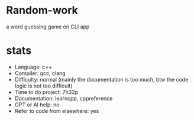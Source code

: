 # Random-work
a word guessing game on CLI app

# stats

* Language: c++
* Compiler: gcc, clang
* Difficulty: normal (mainly the documentation is too much, btw the code logic is not too difficult)
* Time to do project: 7h32p
* Documentation: learncpp, cppreference
* GPT or AI help: no
* Refer to code from elsewhere: yes
